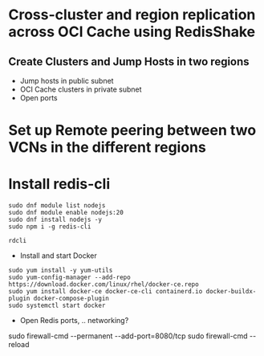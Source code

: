 # Cross-cluster and region replication across OCI Cache using RedisShake


## Create Clusters and Jump Hosts in two regions

- Jump hosts in public subnet
- OCI Cache clusters in private subnet
- Open ports


# Set up Remote peering between two VCNs in the different regions


# Install redis-cli

```
sudo dnf module list nodejs
sudo dnf module enable nodejs:20
sudo dnf install nodejs -y
sudo npm i -g redis-cli
```

```
rdcli
```


- Install and start Docker
```
sudo yum install -y yum-utils  
sudo yum-config-manager --add-repo https://download.docker.com/linux/rhel/docker-ce.repo
sudo yum install docker-ce docker-ce-cli containerd.io docker-buildx-plugin docker-compose-plugin
sudo systemctl start docker
```

- Open Redis ports, .. networking?

sudo firewall-cmd --permanent --add-port=8080/tcp
sudo firewall-cmd --reload 

